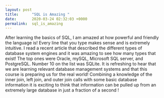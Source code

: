 ```yaml
---
layout: post
title:      "SQL is Amazing "
date:       2020-03-24 02:32:03 +0000
permalink:  sql_is_amazing
---
```



After learning the basics of SQL, I am amazed at how powerful and friendly the language is! Every line that you type makes sense and is extremely intuitive. I read a recent article that described the different types of database system engines and it was amazing to see how many types that exist! The top ones were Oracle, mySQL, Microsoft SQL server, and PostgreSQL. Number 10 on the list was SQLite. It is refreshing to hear that we are learning relevant database management systems and that this course is preparing us for the real world! Combining a knowledge of the inner join, left join, and outer join calls with some basic database information it is exciting to think that information can be pulled up from an extremely large database in just a fraction of a second !
